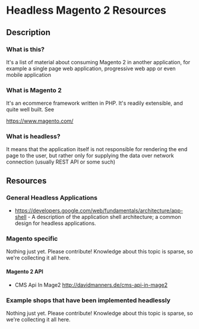 # Headless Magento 2 Resources

## Description

### What is this?

It's a list of material about consuming Magento 2 in another application, for example a single page web application, progressive web app or even mobile application

### What is Magento 2

It's an ecommerce framework written in PHP. It's readily extensible, and quite well built. See

https://www.magento.com/

### What is headless?

It means that the application itself is not responsible for rendering the end page to the user, but rather only for supplying the data over network connection (usually REST API or some such)

## Resources

### General Headless Applications

- https://developers.google.com/web/fundamentals/architecture/app-shell - A description of the application shell architecture; a common design for headless applications.

### Magento specific

Nothing just yet. Please contribute! Knowledge about this topic is sparse, so we're collecting it all here.

#### Magento 2 API
- CMS Api In Mage2 http://davidmanners.de/cms-api-in-mage2

### Example shops that have been implemented headlessly


Nothing just yet. Please contribute! Knowledge about this topic is sparse, so we're collecting it all here.
